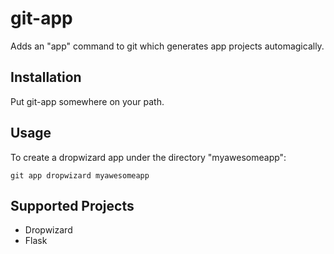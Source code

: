 # git-app

Adds an "app" command to git which generates app projects automagically.

## Installation

Put git-app somewhere on your path.

## Usage

To create a dropwizard app under the directory "myawesomeapp":

    git app dropwizard myawesomeapp

## Supported Projects

* Dropwizard
* Flask
